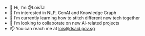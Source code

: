 - 👋 Hi, I’m @LoisTJ
- 👀 I’m interested in NLP, GenAI and Knowledge Graph
- 🌱 I’m currently learning how to stitch different new tech together
- 💞️ I’m looking to collaborate on new AI-related projects
- 📫 You can reach me at lois@dsaid.gov.sg

<!---
LoisTJ/LoisTJ is a ✨ special ✨ repository because its `README.md` (this file) appears on your GitHub profile.
You can click the Preview link to take a look at your changes.
--->
